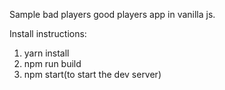 Sample bad players good players app in vanilla js.

Install instructions:
1. yarn install
2. npm run build
3. npm start(to start the dev server)